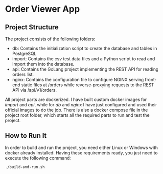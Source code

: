 # Order Viewer App

## Project Structure
The project consists of the following folders:
- db: Contains the initialization script to create the database and tables in PostgreSQL
- import: Contains the csv test data files and a Python script to read and import them into the database.
- api: Contains the GoLang project implementing the REST API for reading orders list.
- nginx: Contains the configuration file to configure NGINX serving front-end static files at /orders while reverse-proxying requests to the REST API via /api/v1/orders.

All project parts are dockerized. I have built custom docker images for *import* and *api*, while for *db* and *nginx* I have just configured and used their official images to do the job. There is also a docker compose file in the project root folder, which starts all the required parts to run and test the project.

## How to Run It

In order to build and run the project, you need either Linux or Windows with docker already installed. Having these requirements ready, you just need to execute the following command:

```
./build-and-run.sh
```
